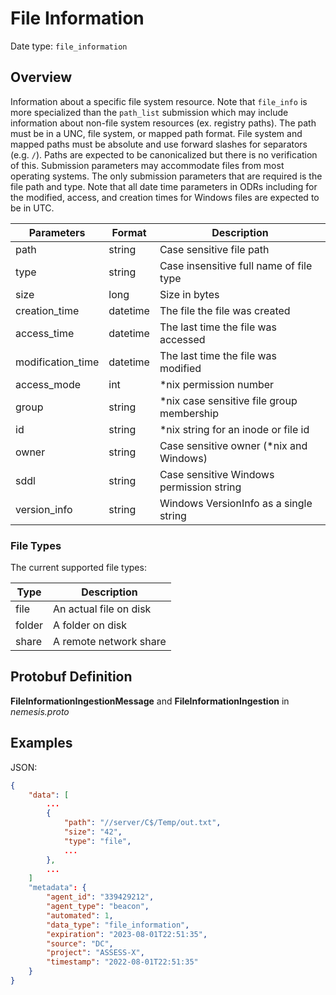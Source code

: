  # File Information
Date type: `file_information`

## Overview
Information about a specific file system resource. Note that `file_info` is more specialized than the `path_list` submission which may include information about non-file system resources (ex. registry paths). The path must be in a UNC, file system, or mapped path format. File system and mapped paths must be absolute and use forward slashes for separators (e.g. `/`).  Paths are expected to be canonicalized but there is no verification of this. Submission parameters may accommodate files from most operating systems. The only submission parameters that are required is the file path and type. Note that all date time parameters in ODRs including for the modified, access, and creation times for Windows files are expected to be in UTC.

| Parameters        | Format   | Description                               |
| ----------------- | -------- | ----------------------------------------- |
| path              | string   | Case sensitive file path                  |
| type              | string   | Case insensitive full name of file type   |
| size              | long     | Size in bytes                             |
| creation_time     | datetime | The file the file was created             |
| access_time       | datetime | The last time the file was accessed       |
| modification_time | datetime | The last time the file was modified       |
| access_mode       | int      | *nix permission number                    |
| group             | string   | *nix case sensitive file group membership |
| id                | string   | *nix string for an inode or file id       |
| owner             | string   | Case sensitive owner (*nix and Windows)   |
| sddl              | string   | Case sensitive Windows permission string  |
| version_info      | string   | Windows VersionInfo as a single string    |

### File Types

The current supported file types:

| Type   | Description            |
| ------ | ---------------------- |
| file   | An actual file on disk |
| folder | A folder on disk       |
| share  | A remote network share |

## Protobuf Definition

**FileInformationIngestionMessage** and **FileInformationIngestion** in *nemesis.proto*

## Examples

JSON:
```json
{
    "data": [
        ...
        {
            "path": "//server/C$/Temp/out.txt",
            "size": "42",
            "type": "file",
            ...
        },
        ...
    ]
    "metadata": {
        "agent_id": "339429212",
        "agent_type": "beacon",
        "automated": 1,
        "data_type": "file_information",
        "expiration": "2023-08-01T22:51:35",
        "source": "DC",
        "project": "ASSESS-X",
        "timestamp": "2022-08-01T22:51:35"
    }
}
```
